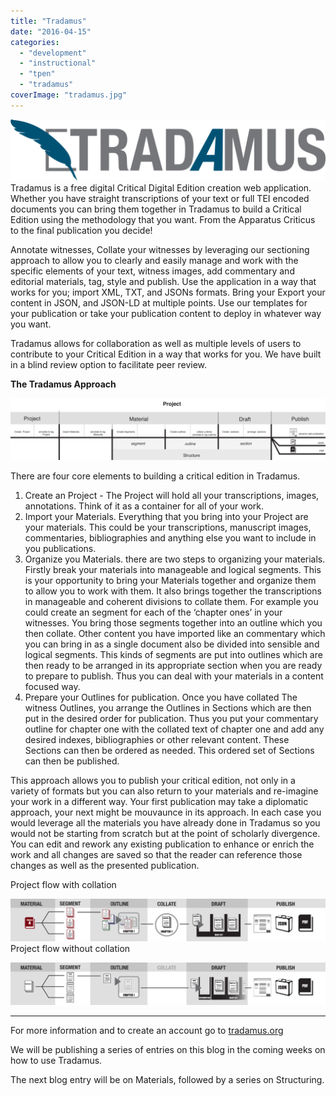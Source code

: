 ```yaml
---
title: "Tradamus"
date: "2016-04-15"
categories: 
  - "development"
  - "instructional"
  - "tpen"
  - "tradamus"
coverImage: "tradamus.jpg"
---
```


![logo](/assets/images/TRAD_Fullogo-1024x200.png) Tradamus is a free digital Critical Digital Edition creation web application. Whether you have straight transcriptions of your text or full TEI encoded documents you can bring them together in Tradamus to build a Critical Edition using the methodology that you want. From the Apparatus Criticus to the final publication you decide!

Annotate witnesses, Collate your witnesses by leveraging our sectioning approach to allow you to clearly and easily manage and work with the specific elements of your text, witness images, add commentary and editorial materials, tag, style and publish. Use the application in a way that works for you; import XML, TXT, and JSONs formats. Bring your Export your content in JSON, and JSON-LD at multiple points. Use our templates for your publication or take your publication content to deploy in whatever way you want.

Tradamus allows for collaboration as well as multiple levels of users to contribute to your Critical Edition in a way that works for you. We have built in a blind review option to facilitate peer review.

 

**The Tradamus Approach**

![project](/assets/images/project-1024x200.png)

There are four core elements to building a critical edition in Tradamus.

1. Create an Project - The Project will hold all your transcriptions, images, annotations. Think of it as a container for all of your work.
2. Import your Materials. Everything that you bring into your Project are your materials. This could be your transcriptions, manuscript images, commentaries, bibliographies and anything else you want to include in you publications.
3. Organize you Materials. there are two steps to organizing your materials. Firstly break your materials into manageable and logical segments. This is your opportunity to bring your Materials together and organize them to allow you to work with them. It also brings together the transcriptions in manageable and coherent divisions to collate them. For example you could create an segment for each of the ‘chapter ones’ in your witnesses. You bring those segments together into an outline which you then collate. Other content you have imported like an commentary which you can bring in as a single document also be divided into sensible and logical segments. This kinds of segments are put into outlines which are then ready to be arranged in its appropriate section when you are ready to prepare to publish. Thus you can deal with your materials in a content focused way.
4. Prepare your Outlines for publication. Once you have collated The witness Outlines, you arrange the Outlines in Sections which are then put in the desired order for publication. Thus you put your commentary outline for chapter one with the collated text of chapter one and add any desired indexes, bibliographies or other relevant content. These Sections can then be ordered as needed. This ordered set of Sections can then be published.

 

This approach allows you to publish your critical edition, not only in a variety of formats but you can also return to your materials and re-imagine your work in a different way. Your first publication may take a diplomatic approach, your next might be mouvaunce in its approach. In each case you would leverage all the materials you have already done in Tradamus so you would not be starting from scratch but at the point of scholarly divergence. You can edit and rework any existing publication to enhance or enrich the work and all changes are saved so that the reader can reference those changes as well as the presented publication.

 

Project flow with collation

![PROJECT-FLOW](/assets/images/PROJECT-FLOW-1024x139.png) Project flow without collation

![PROJECTFLOWWITH-COLLATION](/assets/images/PROJECTFLOWWITH-COLLATION-1024x139.png)

 

* * *

For more information and to create an account go to [tradamus.org](http://tradamus.org/)

 

We will be publishing a series of entries on this blog in the coming weeks on how to use Tradamus.

The next blog entry will be on Materials, followed by a series on Structuring.
